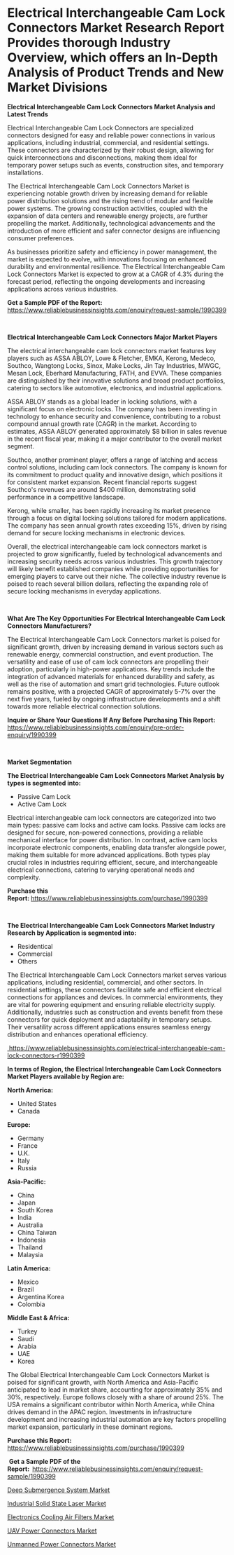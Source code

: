 <p><h1>Electrical Interchangeable Cam Lock Connectors Market Research Report Provides thorough Industry Overview, which offers an In-Depth Analysis of Product Trends and New Market Divisions</h1></p><p><strong>Electrical Interchangeable Cam Lock Connectors Market Analysis and Latest Trends</strong></p>
<p><p>Electrical Interchangeable Cam Lock Connectors are specialized connectors designed for easy and reliable power connections in various applications, including industrial, commercial, and residential settings. These connectors are characterized by their robust design, allowing for quick interconnections and disconnections, making them ideal for temporary power setups such as events, construction sites, and temporary installations. </p><p>The Electrical Interchangeable Cam Lock Connectors Market is experiencing notable growth driven by increasing demand for reliable power distribution solutions and the rising trend of modular and flexible power systems. The growing construction activities, coupled with the expansion of data centers and renewable energy projects, are further propelling the market. Additionally, technological advancements and the introduction of more efficient and safer connector designs are influencing consumer preferences.</p><p>As businesses prioritize safety and efficiency in power management, the market is expected to evolve, with innovations focusing on enhanced durability and environmental resilience. The Electrical Interchangeable Cam Lock Connectors Market is expected to grow at a CAGR of 4.3% during the forecast period, reflecting the ongoing developments and increasing applications across various industries.</p></p>
<p><strong>Get a Sample PDF of the Report:&nbsp;</strong> <a href="https://www.reliablebusinessinsights.com/enquiry/request-sample/1990399?utm_campaign=1877&utm_medium=2&utm_source=Github&utm_content=ia&utm_term=02032025&utm_id=electrical-interchangeable-cam-lock-connectors">https://www.reliablebusinessinsights.com/enquiry/request-sample/1990399</a></p>
<p>&nbsp;</p>
<p><strong>Electrical Interchangeable Cam Lock Connectors Major Market Players</strong></p>
<p><p>The electrical interchangeable cam lock connectors market features key players such as ASSA ABLOY, Lowe & Fletcher, EMKA, Kerong, Medeco, Southco, Wangtong Locks, Sinox, Make Locks, Jin Tay Industries, MWGC, Mesan Lock, Eberhard Manufacturing, FATH, and EVVA. These companies are distinguished by their innovative solutions and broad product portfolios, catering to sectors like automotive, electronics, and industrial applications.</p><p>ASSA ABLOY stands as a global leader in locking solutions, with a significant focus on electronic locks. The company has been investing in technology to enhance security and convenience, contributing to a robust compound annual growth rate (CAGR) in the market. According to estimates, ASSA ABLOY generated approximately $8 billion in sales revenue in the recent fiscal year, making it a major contributor to the overall market segment.</p><p>Southco, another prominent player, offers a range of latching and access control solutions, including cam lock connectors. The company is known for its commitment to product quality and innovative design, which positions it for consistent market expansion. Recent financial reports suggest Southco's revenues are around $400 million, demonstrating solid performance in a competitive landscape.</p><p>Kerong, while smaller, has been rapidly increasing its market presence through a focus on digital locking solutions tailored for modern applications. The company has seen annual growth rates exceeding 15%, driven by rising demand for secure locking mechanisms in electronic devices.</p><p>Overall, the electrical interchangeable cam lock connectors market is projected to grow significantly, fueled by technological advancements and increasing security needs across various industries. This growth trajectory will likely benefit established companies while providing opportunities for emerging players to carve out their niche. The collective industry revenue is poised to reach several billion dollars, reflecting the expanding role of secure locking mechanisms in everyday applications.</p></p>
<p>&nbsp;</p>
<p><strong>What Are The Key Opportunities For Electrical Interchangeable Cam Lock Connectors Manufacturers?</strong></p>
<p><p>The Electrical Interchangeable Cam Lock Connectors market is poised for significant growth, driven by increasing demand in various sectors such as renewable energy, commercial construction, and event production. The versatility and ease of use of cam lock connectors are propelling their adoption, particularly in high-power applications. Key trends include the integration of advanced materials for enhanced durability and safety, as well as the rise of automation and smart grid technologies. Future outlook remains positive, with a projected CAGR of approximately 5-7% over the next five years, fueled by ongoing infrastructure developments and a shift towards more reliable electrical connection solutions.</p></p>
<p><strong>Inquire or Share Your Questions If Any Before Purchasing This Report:</strong> <a href="https://www.reliablebusinessinsights.com/enquiry/pre-order-enquiry/1990399?utm_campaign=1877&utm_medium=2&utm_source=Github&utm_content=ia&utm_term=02032025&utm_id=electrical-interchangeable-cam-lock-connectors">https://www.reliablebusinessinsights.com/enquiry/pre-order-enquiry/1990399</a></p>
<p>&nbsp;</p>
<p><strong>Market Segmentation</strong></p>
<p><strong>The Electrical Interchangeable Cam Lock Connectors Market Analysis by types is segmented into:</strong></p>
<p><ul><li>Passive Cam Lock</li><li>Active Cam Lock</li></ul></p>
<p><p>Electrical interchangeable cam lock connectors are categorized into two main types: passive cam locks and active cam locks. Passive cam locks are designed for secure, non-powered connections, providing a reliable mechanical interface for power distribution. In contrast, active cam locks incorporate electronic components, enabling data transfer alongside power, making them suitable for more advanced applications. Both types play crucial roles in industries requiring efficient, secure, and interchangeable electrical connections, catering to varying operational needs and complexity.</p></p>
<p><strong>Purchase this Report:&nbsp;</strong><a href="https://www.reliablebusinessinsights.com/purchase/1990399?utm_campaign=1877&utm_medium=2&utm_source=Github&utm_content=ia&utm_term=02032025&utm_id=electrical-interchangeable-cam-lock-connectors">https://www.reliablebusinessinsights.com/purchase/1990399</a></p>
<p>&nbsp;</p>
<p><strong>The Electrical Interchangeable Cam Lock Connectors Market Industry Research by Application is segmented into:</strong></p>
<p><ul><li>Residentical</li><li>Commercial</li><li>Others</li></ul></p>
<p><p>The Electrical Interchangeable Cam Lock Connectors market serves various applications, including residential, commercial, and other sectors. In residential settings, these connectors facilitate safe and efficient electrical connections for appliances and devices. In commercial environments, they are vital for powering equipment and ensuring reliable electricity supply. Additionally, industries such as construction and events benefit from these connectors for quick deployment and adaptability in temporary setups. Their versatility across different applications ensures seamless energy distribution and enhances operational efficiency.</p></p>
<p><a href="https://www.reliablebusinessinsights.com/electrical-interchangeable-cam-lock-connectors-r1990399?utm_campaign=1877&utm_medium=2&utm_source=Github&utm_content=ia&utm_term=02032025&utm_id=electrical-interchangeable-cam-lock-connectors">&nbsp;https://www.reliablebusinessinsights.com/electrical-interchangeable-cam-lock-connectors-r1990399</a></p>
<p><strong>In terms of Region, the Electrical Interchangeable Cam Lock Connectors Market Players available by Region are:</strong></p>
<p>
    <p> <strong> North America: </strong>
        <ul>
            <li>United States</li>
            <li>Canada</li>
        </ul>
        </p> 
    <p> <strong> Europe: </strong>
        <ul>
            <li>Germany</li>
            <li>France</li>
            <li>U.K.</li>
            <li>Italy</li>
            <li>Russia</li>
        </ul>
        </p> 
    <p> <strong> Asia-Pacific: </strong>
        <ul>
            <li>China</li>
            <li>Japan</li>
            <li>South Korea</li>
            <li>India</li>
            <li>Australia</li>
            <li>China Taiwan</li>
            <li>Indonesia</li>
            <li>Thailand</li>
            <li>Malaysia</li>
        </ul>
        </p> 
    <p> <strong> Latin America: </strong>
        <ul>
            <li>Mexico</li>
            <li>Brazil</li>
            <li>Argentina Korea</li>
            <li>Colombia</li>
        </ul>
        </p> 
    <p> <strong> Middle East & Africa: </strong>
        <ul>
            <li>Turkey</li>
            <li>Saudi</li>
            <li>Arabia</li>
            <li>UAE</li>
            <li>Korea</li>
        </ul>
    </p>
    </p>
<p><p>The Global Electrical Interchangeable Cam Lock Connectors Market is poised for significant growth, with North America and Asia-Pacific anticipated to lead in market share, accounting for approximately 35% and 30%, respectively. Europe follows closely with a share of around 25%. The USA remains a significant contributor within North America, while China drives demand in the APAC region. Investments in infrastructure development and increasing industrial automation are key factors propelling market expansion, particularly in these dominant regions.</p></p>
<p><strong>Purchase this Report: </strong><a href="https://www.reliablebusinessinsights.com/purchase/1990399?utm_campaign=1877&utm_medium=2&utm_source=Github&utm_content=ia&utm_term=02032025&utm_id=electrical-interchangeable-cam-lock-connectors">https://www.reliablebusinessinsights.com/purchase/1990399</a></p>
<p>&nbsp;<strong>Get a Sample PDF of the Report:&nbsp;&nbsp;</strong><a href="https://www.reliablebusinessinsights.com/enquiry/request-sample/1990399?utm_campaign=1877&utm_medium=2&utm_source=Github&utm_content=ia&utm_term=02032025&utm_id=electrical-interchangeable-cam-lock-connectors">https://www.reliablebusinessinsights.com/enquiry/request-sample/1990399</a></p>
<p><strong></strong></p>
<p><p><a href="https://github.com/ximensbisade/Market-Research-Report-List-1/blob/main/deep-submergence-system-market.md?utm_campaign=1877&utm_medium=2&utm_source=Github&utm_content=ia&utm_term=02032025&utm_id=electrical-interchangeable-cam-lock-connectors">Deep Submergence System Market</a></p><p><a href="https://github.com/sharphadan/Market-Research-Report-List-1/blob/main/industrial-solid-state-laser-market.md?utm_campaign=1877&utm_medium=2&utm_source=Github&utm_content=ia&utm_term=02032025&utm_id=electrical-interchangeable-cam-lock-connectors">Industrial Solid State Laser Market</a></p><p><a href="https://github.com/chaiszepkadk/Market-Research-Report-List-1/blob/main/electronics-cooling-air-filters-market.md?utm_campaign=1877&utm_medium=2&utm_source=Github&utm_content=ia&utm_term=02032025&utm_id=electrical-interchangeable-cam-lock-connectors">Electronics Cooling Air Filters Market</a></p><p><a href="https://github.com/neiridionna/Market-Research-Report-List-1/blob/main/uav-power-connectors-market.md?utm_campaign=1877&utm_medium=2&utm_source=Github&utm_content=ia&utm_term=02032025&utm_id=electrical-interchangeable-cam-lock-connectors">UAV Power Connectors Market</a></p><p><a href="https://github.com/oeungcolesh0/Market-Research-Report-List-1/blob/main/unmanned-power-connectors-market.md?utm_campaign=1877&utm_medium=2&utm_source=Github&utm_content=ia&utm_term=02032025&utm_id=electrical-interchangeable-cam-lock-connectors">Unmanned Power Connectors Market</a></p></p>